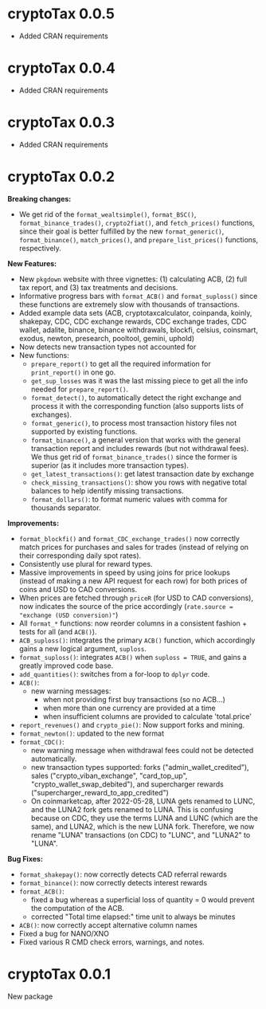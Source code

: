 # cryptoTax 0.0.5

- Added CRAN requirements

# cryptoTax 0.0.4

- Added CRAN requirements

# cryptoTax 0.0.3

- Added CRAN requirements

# cryptoTax 0.0.2

**Breaking changes:**

- We get rid of the `format_wealtsimple()`, `format_BSC()`, `format_binance_trades()`, `crypto2fiat()`, and `fetch_prices()` functions, since their goal is better fulfilled by the new `format_generic()`, `format_binance()`, `match_prices()`, and `prepare_list_prices()` functions, respectively.

**New Features:**

- New `pkgdown` website with three vignettes: (1) calculating ACB, (2) full tax report, and (3) tax treatments and decisions.
- Informative progress bars with `format_ACB()` and `format_suploss()` since these functions are extremely slow with thousands of transactions.
- Added example data sets (ACB, cryptotaxcalculator, coinpanda, koinly, shakepay, CDC, CDC exchange rewards, CDC exchange trades, CDC wallet, adalite, binance, binance withdrawals, blockfi, celsius, coinsmart, exodus, newton, presearch, pooltool, gemini, uphold)
- Now detects new transaction types not accounted for
- New functions: 
    - `prepare_report()` to get all the required information for `print_report()` in one go.
    - `get_sup_losses` was it was the last missing piece to get all the info needed for `prepare_report()`.
    - `format_detect()`, to automatically detect the right exchange and process it with the corresponding function (also supports lists of exchanges).
    - `format_generic()`, to process most transaction history files not supported by existing functions.
    - `format_binance()`, a general version that works with the general transaction report and includes rewards (but not withdrawal fees). We thus get rid of `format_binance_trades()` since the former is superior (as it includes more transaction types).
    - `get_latest_transactions()`: get latest transaction date by exchange
    - `check_missing_transactions()`: show you rows with negative total balances to help identify missing transactions.
    - `format_dollars()`: to format numeric values with comma for thousands separator.

**Improvements:**

- `format_blockfi()` and `format_CDC_exchange_trades()` now correctly match prices for purchases and sales for trades (instead of relying on their corresponding daily spot rates).
- Consistently use plural for reward types.
- Massive improvements in speed by using joins for price lookups (instead of making a new API request for each row) for both prices of coins and USD to CAD conversions.
- When prices are fetched through `priceR` (for USD to CAD conversions), now indicates the source of the price accordingly (`rate.source = "exchange (USD conversion)"`)
- All `format_*` functions: now reorder columns in a consistent fashion + tests for all (and `ACB()`).
- `ACB_suploss()`: integrates the primary `ACB()` function, which accordingly gains a new logical argument, `suploss`.
- `format_suploss()`: integrates `ACB()` when `suploss = TRUE`, and gains a greatly improved code base.
- `add_quantities()`: switches from a for-loop to `dplyr` code.
- `ACB()`: 
    - new warning messages:
        - when not providing first buy transactions (so no ACB...)
        - when more than one currency are provided at a time
        - when insufficient columns are provided to calculate 'total.price'
- `report_revenues()` and `crypto_pie()`: Now support forks and mining.
- `format_newton()`: updated to the new format
- `format_CDC()`: 
    - new warning message when withdrawal fees could not be detected automatically.
    - new transaction types supported: forks ("admin_wallet_credited"), sales ("crypto_viban_exchange", "card_top_up", "crypto_wallet_swap_debited"), and supercharger rewards ("supercharger_reward_to_app_credited")
    - On coinmarketcap, after 2022-05-28, LUNA gets renamed to LUNC, and the LUNA2 fork gets renamed to LUNA. This is confusing because on CDC, they use the terms LUNA and LUNC (which are the same), and LUNA2, which is the new LUNA fork. Therefore, we now rename "LUNA" transactions (on CDC) to "LUNC", and "LUNA2" to "LUNA".

**Bug Fixes:**

- `format_shakepay()`: now correctly detects CAD referral rewards
- `format_binance()`: now correctly detects interest rewards
- `format_ACB()`: 
    - fixed a bug whereas a superficial loss of quantity = 0 would prevent the computation of the ACB.
    - corrected "Total time elapsed:" time unit to always be minutes
- `ACB()`: now correctly accept alternative column names
- Fixed a bug for NANO/XNO
- Fixed various R CMD check errors, warnings, and notes.

# cryptoTax 0.0.1

New package
